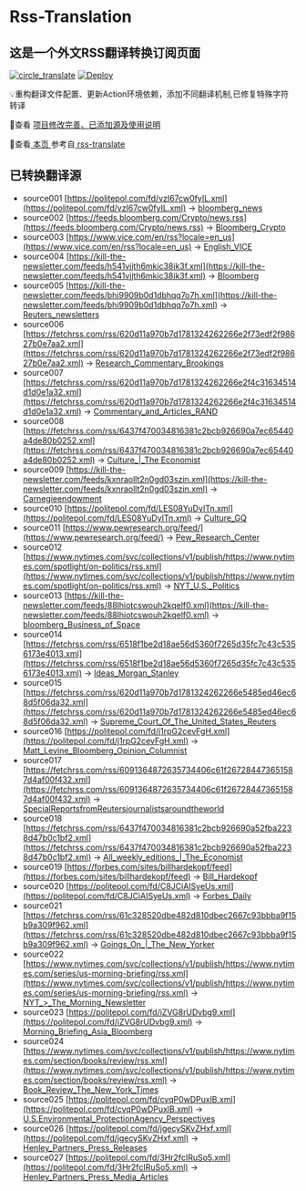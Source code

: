 #  Rss-Translation

## 这是一个外文RSS翻译转换订阅页面 

[![circle_translate](https://github.com/ueui/rss-translate/actions/workflows/circle_translate.yml/badge.svg)](https://github.com/ueui/rss-translate/actions/workflows/circle_translate.yml) [![Deploy](https://github.com/ueui/rss-translate/actions/workflows/jekyll-gh-pages.yml/badge.svg)](https://github.com/ueui/rss-translate/actions/workflows/jekyll-gh-pages.yml)

 💡重构翻译文件配置、更新Action环境依赖，添加不同翻译机制,已修复特殊字符转译

 📢查看 [项目修改完善、已添加源及使用说明](https://github.com/ueui/rss-translate/tree/main/illustrate)

 📢查看[ 本页 ](https://ueui.github.io/rss-translate) 参考自[ rss-translate ](https://github.com/talengu/rss-translate)

## 已转换翻译源
 - source001 [https://politepol.com/fd/vzI67cw0fyIL.xml](https://politepol.com/fd/vzI67cw0fyIL.xml) -> [bloomberg_news](rss/bloomberg_news.xml)
 - source002 [https://feeds.bloomberg.com/Crypto/news.rss](https://feeds.bloomberg.com/Crypto/news.rss) -> [Bloomberg_Crypto](rss/Bloomberg_Crypto.xml)
 - source003 [https://www.vice.com/en/rss?locale=en_us](https://www.vice.com/en/rss?locale=en_us) -> [English_VICE](rss/English_VICE.xml)
 - source004 [https://kill-the-newsletter.com/feeds/h541vjjth6mkic38ik3f.xml](https://kill-the-newsletter.com/feeds/h541vjjth6mkic38ik3f.xml) -> [Bloomberg](rss/Bloomberg.xml)
 - source005 [https://kill-the-newsletter.com/feeds/bhi9909b0d1dbhqq7o7h.xml](https://kill-the-newsletter.com/feeds/bhi9909b0d1dbhqq7o7h.xml) -> [Reuters_newsletters](rss/Reuters_newsletters.xml)
 - source006 [https://fetchrss.com/rss/620d11a970b7d1781324262266e2f73edf2f98627b0e7aa2.xml](https://fetchrss.com/rss/620d11a970b7d1781324262266e2f73edf2f98627b0e7aa2.xml) -> [Research_Commentary_Brookings](rss/Research_Commentary_Brookings.xml)
 - source007 [https://fetchrss.com/rss/620d11a970b7d1781324262266e2f4c31634514d1d0e1a32.xml](https://fetchrss.com/rss/620d11a970b7d1781324262266e2f4c31634514d1d0e1a32.xml) -> [Commentary_and_Articles_RAND](rss/Commentary_and_Articles_RAND.xml)
 - source008 [https://fetchrss.com/rss/6437f470034816381c2bcb926690a7ec65440a4de80b0252.xml](https://fetchrss.com/rss/6437f470034816381c2bcb926690a7ec65440a4de80b0252.xml) -> [Culture_|_The Economist](rss/Culture_%7C_The%20Economist.xml)
 - source009 [https://kill-the-newsletter.com/feeds/kxnraollt2n0gd03szin.xml](https://kill-the-newsletter.com/feeds/kxnraollt2n0gd03szin.xml) -> [Carnegieendowment](rss/Carnegieendowment.xml)
 - source010 [https://politepol.com/fd/LES08YuDyITn.xml](https://politepol.com/fd/LES08YuDyITn.xml) -> [Culture_GQ](rss/Culture_GQ.xml)
 - source011 [https://www.pewresearch.org/feed/](https://www.pewresearch.org/feed/) -> [Pew_Research_Center](rss/Pew_Research_Center.xml)
 - source012 [https://www.nytimes.com/svc/collections/v1/publish/https://www.nytimes.com/spotlight/on-politics/rss.xml](https://www.nytimes.com/svc/collections/v1/publish/https://www.nytimes.com/spotlight/on-politics/rss.xml) -> [NYT_U.S._Politics](rss/NYT_U.S._Politics.xml)
 - source013 [https://kill-the-newsletter.com/feeds/88lhiotcswouh2kqelf0.xml](https://kill-the-newsletter.com/feeds/88lhiotcswouh2kqelf0.xml) -> [bloomberg_Business_of_Space](rss/bloomberg_Business_of_Space.xml)
 - source014 [https://fetchrss.com/rss/6518f1be2d18ae56d5360f7265d35fc7c43c5356173e4013.xml](https://fetchrss.com/rss/6518f1be2d18ae56d5360f7265d35fc7c43c5356173e4013.xml) -> [Ideas_Morgan_Stanley](rss/Ideas_Morgan_Stanley.xml)
 - source015 [https://fetchrss.com/rss/620d11a970b7d1781324262266e5485ed46ec68d5f06da32.xml](https://fetchrss.com/rss/620d11a970b7d1781324262266e5485ed46ec68d5f06da32.xml) -> [Supreme_Court_Of_The_United_States_Reuters](rss/Supreme_Court_Of_The_United_States_Reuters.xml)
 - source016 [https://politepol.com/fd/j1rpG2cevFgH.xml](https://politepol.com/fd/j1rpG2cevFgH.xml) -> [Matt_Levine_Bloomberg_Opinion_Columnist](rss/Matt_Levine_Bloomberg_Opinion_Columnist.xml)
 - source017 [https://fetchrss.com/rss/6091364872635734406c61f267284473651587d4af00f432.xml](https://fetchrss.com/rss/6091364872635734406c61f267284473651587d4af00f432.xml) -> [SpecialReportsfromReutersjournalistsaroundtheworld](rss/SpecialReportsfromReutersjournalistsaroundtheworld.xml)
 - source018 [https://fetchrss.com/rss/6437f470034816381c2bcb926690a52fba2238d47b0c1bf2.xml](https://fetchrss.com/rss/6437f470034816381c2bcb926690a52fba2238d47b0c1bf2.xml) -> [All_weekly_editions_|_The_Economist](rss/All_weekly_editions_%7C_The_Economist.xml)
 - source019 [https://forbes.com/sites/billhardekopf/feed](https://forbes.com/sites/billhardekopf/feed) -> [Bill_Hardekopf](rss/Bill_Hardekopf.xml)
 - source020 [https://politepol.com/fd/C8JCiAISyeUs.xml](https://politepol.com/fd/C8JCiAISyeUs.xml) -> [Forbes_Daily](rss/Forbes_Daily.xml)
 - source021 [https://fetchrss.com/rss/61c328520dbe482d810dbec2667c93bbba9f15b9a309f962.xml](https://fetchrss.com/rss/61c328520dbe482d810dbec2667c93bbba9f15b9a309f962.xml) -> [Goings_On_|_The_New_Yorker](rss/Goings_On_%7C_The_New_Yorker.xml)
 - source022 [https://www.nytimes.com/svc/collections/v1/publish/https://www.nytimes.com/series/us-morning-briefing/rss.xml](https://www.nytimes.com/svc/collections/v1/publish/https://www.nytimes.com/series/us-morning-briefing/rss.xml) -> [NYT_>_The_Morning_Newsletter](rss/NYT_%3E_The_Morning_Newsletter.xml)
 - source023 [https://politepol.com/fd/iZVG8rUDvbg9.xml](https://politepol.com/fd/iZVG8rUDvbg9.xml) -> [Morning_Briefing_Asia_Bloomberg](rss/Morning_Briefing_Asia_Bloomberg.xml)
 - source024 [https://www.nytimes.com/svc/collections/v1/publish/https://www.nytimes.com/section/books/review/rss.xml](https://www.nytimes.com/svc/collections/v1/publish/https://www.nytimes.com/section/books/review/rss.xml) -> [Book_Review_The_New_York_Times](rss/Book_Review_The_New_York_Times.xml)
 - source025 [https://politepol.com/fd/cvqP0wDPuxlB.xml](https://politepol.com/fd/cvqP0wDPuxlB.xml) -> [U.S.Environmental_ProtectionAgency_Perspectives](rss/U.S.Environmental_ProtectionAgency_Perspectives.xml)
 - source026 [https://politepol.com/fd/jgecySKvZHxf.xml](https://politepol.com/fd/jgecySKvZHxf.xml) -> [Henley_Partners_Press_Releases](rss/Henley_Partners_Press_Releases.xml)
 - source027 [https://politepol.com/fd/3Hr2fcIRuSo5.xml](https://politepol.com/fd/3Hr2fcIRuSo5.xml) -> [Henley_Partners_Press_Media_Articles](rss/Henley_Partners_Press_Media_Articles.xml)
